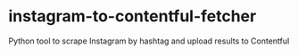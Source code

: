 # instagram-to-contentful-fetcher
Python tool to scrape Instagram by hashtag and upload results to Contentful
